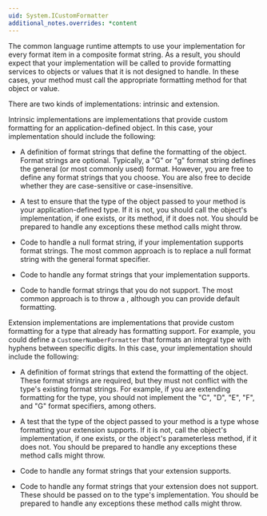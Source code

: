 ```yaml
---
uid: System.ICustomFormatter
additional_notes.overrides: *content
---
```


<p>The common language runtime attempts to use your <xref href="System.ICustomFormatter"></xref> implementation for every format item in a composite format string. As a result, you should expect that your <xref href="System.ICustomFormatter"></xref> implementation will be called to provide formatting services to objects or values that it is not designed to handle. In these cases, your <xref href="System.ICustomFormatter.Format(System.String,System.Object,System.IFormatProvider)"></xref> method must call the appropriate formatting method for that object or value.  
  
 There are two kinds of <xref href="System.ICustomFormatter"></xref> implementations: intrinsic and extension.  
  
 Intrinsic implementations are implementations that provide custom formatting for an application-defined object. In this case, your implementation should include the following:  
  
-   A definition of format strings that define the formatting of the object. Format strings are optional. Typically, a "G" or "g" format string defines the general (or most commonly used) format. However, you are free to define any format strings that you choose. You are also free to decide whether they are case-sensitive or case-insensitive.  
  
-   A test to ensure that the type of the object passed to your <xref href="System.ICustomFormatter.Format(System.String,System.Object,System.IFormatProvider)"></xref> method is your application-defined type. If it is not, you should call the object's <xref href="System.IFormattable"></xref> implementation, if one exists, or its <xref href="System.Object.ToString"></xref> method, if it does not. You should be prepared to handle any exceptions these method calls might throw.  
  
-   Code to handle a null format string, if your implementation supports format strings. The most common approach is to replace a null format string with the general format specifier.  
  
-   Code to handle any format strings that your implementation supports.  
  
-   Code to handle format strings that you do not support. The most common approach is to throw a <xref href="System.FormatException"></xref>, although you can provide default formatting.  
  
 Extension implementations are implementations that provide custom formatting for a type that already has formatting support. For example, you could define a <code>CustomerNumberFormatter</code> that formats an integral type with hyphens between specific digits. In this case, your implementation should include the following:  
  
-   A definition of format strings that extend the formatting of the object. These format strings are required, but they must not conflict with the type's existing format strings. For example, if you are extending formatting for the <xref href="System.Int32"></xref> type, you should not implement the "C", "D", "E", "F", and "G" format specifiers, among others.  
  
-   A test that the type of the object passed to your <xref href="System.ICustomFormatter.Format(System.String,System.Object,System.IFormatProvider)"></xref> method is a type whose formatting your extension supports. If it is not, call the object's <xref href="System.IFormattable"></xref> implementation, if one exists, or the object's parameterless <xref href="System.Object.ToString"></xref> method, if it does not. You should be prepared to handle any exceptions these method calls might throw.  
  
-   Code to handle any format strings that your extension supports.  
  
-   Code to handle any format strings that your extension does not support. These should be passed on to the type's <xref href="System.IFormattable"></xref> implementation. You should be prepared to handle any exceptions these method calls might throw.</p>


